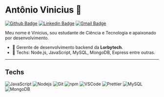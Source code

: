 # Antônio Vinicius 🖖

[![Github Badge](https://img.shields.io/badge/-Github-000?style=flat-square&logo=Github&logoColor=white&link=https://github.com/antoniovini)](https://github.com/Leonhcp)
[![Linkedin Badge](https://img.shields.io/badge/-LinkedIn-blue?style=flat-square&logo=Linkedin&logoColor=white&link=https://www.linkedin.com/in/antoniovini/)](https://www.linkedin.com/in/leonhcp/)
[![Gmail Badge](https://img.shields.io/badge/-Gmail-c14438?style=flat-square&logo=Gmail&logoColor=white&link=mailto:antoniovinicius1801@gmail.com)](mailto:leonardohcp@gmail.com)


Meu nome é Vinicius, sou estudante de Ciência e Tecnologia e apaixonado por desenvolvimento.

- 📌 Gerente de desenvolvimento backend da **Lorbytech**.
- 📒 Techs: Node.js, JavaScript, MySQL, MongoDB, Express entre outras.

---

## Techs

  ![JavaScript](https://img.shields.io/badge/-JavaScript-F7B93E?style=flat-square&logo=javascript&logoColor=fff)
  ![Nodejs](https://img.shields.io/badge/-Node.js-43853d?style=flat-square&logo=Node.js&logoColor=white)
  ![Git](https://img.shields.io/badge/-Git-F05032?style=flat-square&logo=git&logoColor=white)
  ![npm](https://img.shields.io/badge/-NPM-CB3837?style=flat-square&logo=npm&logoColor=white)
  ![VSCode](https://img.shields.io/badge/-VSCode-0085D1?style=flat-square&logo=visual-studio-code&logoColor=white)
  ![Prettier](https://img.shields.io/badge/-Prettier-1A2B34?style=flat-square&logo=prettier&logoColor=white)
  ![MySQL](https://img.shields.io/badge/-MySQL-EE1717?style=flat-square&logo=mysql&logoColor=white)
  ![MongoDB](https://img.shields.io/badge/-MongoDB-F6C600?style=flat-square&logo=mongodb&logoColor=white)
</details>




